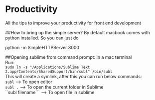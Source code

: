 Productivity
============

All the tips to improve your productivity for front end development

##How to bring up the simple server?
By default macbook comes with python installed. So you can just do

python -m SimpleHTTPServer 8000

##Opening sublime from command prompt:
In a mac terminal  
Run:  
```sudo ln -s "/Applications/Sublime Text 2.app/Contents/SharedSupport/bin/subl" /bin/subl```  
This will create a symlink, after this you can run below commands:  
 ```subl``` --> To open editor  
 ```subl .``` --> To open the current folder in Sublime  
 ``subl filename``` --> To open file in sublime  
